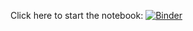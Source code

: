 Click here to start the notebook:
[![Binder](https://mybinder.org/badge_logo.svg)](https://mybinder.org/v2/gh/ilVecc/wasp-aiml2024/HEAD?filepath=human_particles.ipynb)